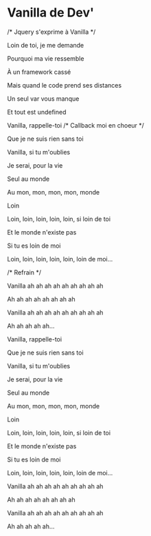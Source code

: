 # Vanilla de Dev'

/* Jquery s'exprime à Vanilla */

Loin de toi, je me demande

Pourquoi ma vie ressemble 

À un framework cassé 

Mais quand le code prend ses distances 

Un seul var vous manque 

Et tout est undefined


Vanilla, rappelle-toi /* Callback moi en choeur */ 

Que je ne suis rien sans toi 

Vanilla, si tu m'oublies 

Je serai, pour la vie 

Seul au monde 

Au mon, mon, mon, mon, monde 

Loin 

Loin, loin, loin, loin, loin, si loin de toi 

Et le monde n'existe pas 

Si tu es loin de moi 

Loin, loin, loin, loin, loin, loin de moi...

/* Refrain */

Vanilla ah ah ah ah ah ah ah ah ah

Ah ah ah ah ah ah ah ah

Vanilla ah ah ah ah ah ah ah ah ah

Ah ah ah ah ah...

Vanilla, rappelle-toi

Que je ne suis rien sans toi

Vanilla, si tu m'oublies

Je serai, pour la vie

Seul au monde

Au mon, mon, mon, mon, monde

Loin

Loin, loin, loin, loin, loin, si loin de toi

Et le monde n'existe pas

Si tu es loin de moi

Loin, loin, loin, loin, loin, loin de moi...


Vanilla ah ah ah ah ah ah ah ah ah

Ah ah ah ah ah ah ah ah

Vanilla ah ah ah ah ah ah ah ah ah

Ah ah ah ah ah...
